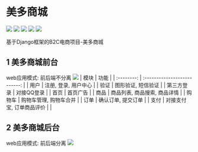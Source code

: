 # 美多商城
![](https://img.shields.io/badge/Python-3.6-blue.svg)
![](https://img.shields.io/badge/Django-3.2-blue.svg)
![](https://img.shields.io/badge/ubuntu-20.04-green.svg)
![](https://img.shields.io/badge/mysql-8.0.25-green.svg)
![](https://img.shields.io/badge/redis-4.0.9-green.svg)

基于Django框架的B2C电商项目-美多商城  

## 1 美多商城前台
web应用模式: 前后端不分离
![](https://z3.ax1x.com/2021/05/17/gREWiq.png)
|    模块    |             功能             |
| :--------: | :--------------------------: |
|    用户    |     注册, 登录, 用户中心     |
|    验证    |      图形验证, 短信验证      |
| 第三方登录 |          对接QQ登录          |
|    首页    |           首页广告           |
|    商品    | 商品列表, 商品搜索, 商品详情 |
|   购物车   |    购物车管理, 购物车合并    |
|    订单    |      确认订单, 提交订单      |
|    支付    |   对接支付宝, 订单商品评价   |                           |

## 2 美多商城后台
web应用模式: 前后端分离
![](https://z3.ax1x.com/2021/05/24/gjynsI.png)